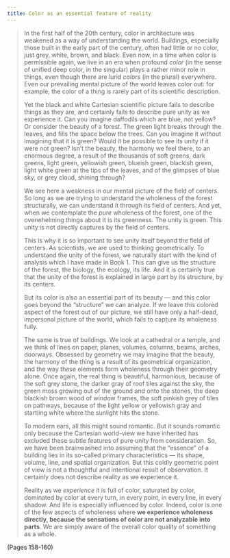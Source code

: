 ```yaml
---
title: Color as an essential feature of reality
---
```


> In the first half of the 20th century, color in architecture was weakened as a way of understanding the world. Buildings, especially those built in the early part of the century, often had little or no color, just grey, white, brown, and black. Even now, in a time when color is permissible again, we live in an era when profound *color* (in the sense of unified deep color, in the singular) plays a rather minor role in things, even though there are lurid *colors* (in the plural) everywhere. Even our prevailing mental picture of the world leaves color out: for example, the color of a thing is rarely part of its scientific description.
> 
> Yet the black and white Cartesian scientific picture fails to describe things as they are, and certainly fails to describe pure unity as we experience it. Can you imagine daffodils which are blue, not yellow? Or consider the beauty of a forest. The green light breaks through the leaves, and fills the space below the trees. Can you imagine it without imagining that it is green? Would it be possible to see its unity if it were not green? Isn’t the beauty, the harmony we feel there, to an enormous degree, a result of the thousands of soft greens, dark greens, light green, yellowish green, blueish green, blackish green, light white green at the tips of the leaves, and of the glimpses of blue sky, or grey cloud, shining through?
> 
> We see here a weakness in our mental picture of the field of centers. So long as we are trying to understand the wholeness of the forest structurally, we can understand it through its field of centers. And yet, when we contemplate the *pure* wholeness of the forest, one of the overwhelming things about it is its greenness. The unity is green. This unity is not directly captures by the field of centers.
> 
> This is why it is so important to see unity itself beyond the field of centers. As scientists, we are used to thinking geometrically. To understand the unity of the forest, we naturally start with the kind of analysis which I have made in Book 1. This can give us the structure of the forest, the biology, the ecology, its life. And it is certainly true that the unity of the forest is explained in large part by its structure, by its centers.
> 
> But its color is also an essential part of its beauty — and this color goes beyond the “structure” we can analyze. If we leave this colored aspect of the forest out of our picture, we still have only a half-dead, impersonal picture of the world, which fails to capture its wholeness fully.
> 
> The same is true of buildings. We look at a cathedral or a temple, and we think of lines on paper, planes, volumes, columns, beams, arches, doorways. Obsessed by geometry we may imagine that the beauty, the harmony of the thing is a result of its geometrical organization, and the way these elements form wholeness through their geometry alone. Once again, the real thing is beautiful, harmonious, because of the soft grey stone, the darker gray of roof tiles against the sky, the green moss growing out of the ground and onto the stones, the deep blackish brown wood of window frames, the soft pinkish grey of tiles on pathways, because of the light yellow or yellowish gray and startling white where the sunlight hits the stone.
> 
> To modern ears, all this might sound romantic. But it sounds romantic only because the Cartesian world-view we have inherited has excluded these subtle features of pure unity from consideration. So, we have been brainwashed into assuming that the “essence” of a building lies in its so-called primary characteristics — its shape, volume, line, and spatial organization. But this coldly geometric point of view is not a thoughtful and intentional result of observation. It certainly does not describe reality as we experience it.
> 
> Reality as we *experience* it is full of color, saturated by color, dominated by color at every turn, in every point, in every line, in every shadow. And life is especially influenced by color. Indeed, color is one of the few aspects of wholeness where **we experience wholeness directly, because the sensations of color are not analyzable into parts**. We are simply aware of the overall color quality of something as a whole.

(Pages 158-160)